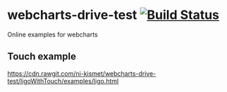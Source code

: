 # webcharts-drive-test [![Build Status](https://travis-ci.org/ni-kismet/webcharts-drive-test.svg?branch=master)](https://travis-ci.org/ni-kismet/webcharts-drive-test)
Online examples for webcharts

## Touch example
https://cdn.rawgit.com/ni-kismet/webcharts-drive-test/ligoWithTouch/examples/ligo.html

